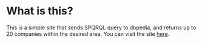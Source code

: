 # What is this?

This is a simple site that sends SPQRQL query to dbpedia, and returns up to 20 companies within the desired area. You can visit the site [here](https://fathomless-island-36300.herokuapp.com/).
